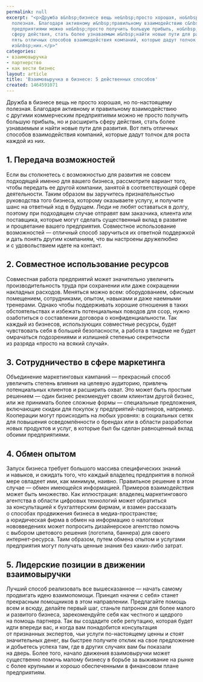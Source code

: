 ```yaml
---
permalink: null
excerpt: "<p>Дружба в&nbsp;бизнесе вещь не&nbsp;просто хорошая, но&nbsp;по-настоящему
  полезная. Благодаря активному и&nbsp;правильному взаимодействию с&nbsp;другими коммерческим
  предприятиями можно не&nbsp;просто получить большую прибыль, но&nbsp;и&nbsp;расширить
  сферу действия, стать более узнаваемым и&nbsp;найти новые пути для развития. Вот
  пять отличных способов взаимодействия компаний, которые дадут толчок для роста каждой
  из&nbsp;них.</p>"
categories:
- взаимовыручка
- партнерство
- как вести бизнес
layout: article
title: 'Взаимовыручка в бизнесе: 5 действенных способов'
created: 1464591071
---
```

<p>Дружба в&nbsp;бизнесе вещь не&nbsp;просто хорошая, но&nbsp;по-настоящему полезная. Благодаря активному и&nbsp;правильному взаимодействию с&nbsp;другими коммерческим предприятиями можно не&nbsp;просто получить большую прибыль, но&nbsp;и&nbsp;расширить сферу действия, стать более узнаваемым и&nbsp;найти новые пути для развития. Вот пять отличных способов взаимодействия компаний, которые дадут толчок для роста каждой из&nbsp;них.</p>
<h2>1. Передача возможностей</h2>
<p>Если вы&nbsp;столкнетесь с&nbsp;возможностью для развития не&nbsp;совсем подходящей именно для вашего бизнеса, рассмотрите вариант того, чтобы передать ее&nbsp;другой компании, занятой в&nbsp;соответствующей сфере деятельности. Таким образом вы&nbsp;заручитесь признательностью руководства того бизнеса, которому оказываете услугу, и&nbsp;получите шанс на&nbsp;ответный ход в&nbsp;будущем. Люди не&nbsp;любят оставаться в&nbsp;долгу, поэтому при подходящем случае отправят вам заказчика, клиента или поставщика, которые могут сделать существенный вклад в&nbsp;развитие и&nbsp;процветание вашего предприятия. Совместное использование возможностей&nbsp;— отличный способ заручиться их&nbsp;ответной поддержкой и&nbsp;дать понять другим компаниям, что вы&nbsp;настроены дружелюбно и&nbsp;с&nbsp;удовольствием идете на&nbsp;контакт.</p>
<h2>2. Совместное использование ресурсов</h2>
<p>Совместная работа предприятий может значительно увеличить производительность труда при сохранении или даже сокращении накладных расходов. Меняться можно всем: оборудованием, офисным помещением, сотрудниками, опытом, навыками и&nbsp;даже наемными тренерами. Однако чтобы поддерживать хорошие отношения в&nbsp;таких обстоятельствах и&nbsp;избежать потенциальных поводов для ссор, нужно озаботиться о&nbsp;составлении договора о&nbsp;конфиденциальности. Так каждый из&nbsp;бизнесов, использующих совместные ресурсы, будет чувствовать себя в&nbsp;большей безопасности, а&nbsp;работа в&nbsp;тандеме не&nbsp;будет омрачаться подозрениями и&nbsp;излишней степенью секретности из&nbsp;разряда «просто на&nbsp;всякий случай».</p>
<h2>3. Сотрудничество в&nbsp;сфере маркетинга</h2>
<p>Объединение маркетинговых кампаний&nbsp;— прекрасный способ увеличить степень влияния на&nbsp;целевую аудиторию, привлечь потенциальных клиентов и&nbsp;расширить охват. Это может быть простым решением&nbsp;— один бизнес рекомендует своим клиентам другой бизнес, или&nbsp;же принимать более сложные формы&nbsp;— специальные предложения, включающие скидки для покупок у&nbsp;предприятий-партнеров, например. Кооперации могут происходить на&nbsp;любых уровнях: в&nbsp;социальных сетях для повышения осведомлённости о&nbsp;брендах или в&nbsp;области разработки новых продуктов и&nbsp;услуг, в&nbsp;которые был&nbsp;бы сделан равноценный вклад обоими предприятиями. </p>
<h2>4. Обмен опытом</h2>
<p>Запуск бизнеса требует большого массива специфических знаний и&nbsp;навыков, и&nbsp;ожидать того, что каждый владелец предприятия в&nbsp;полной мере овладеет ими, как минимум, наивно. Правильное решение в&nbsp;этом случае&nbsp;— обмен имеющейся информацией. Примеров взаимодействия может быть множество. Как иллюстрация: владелец маркетингового агентства в&nbsp;области цифровых технологий может обратиться за&nbsp;консультацией к&nbsp;бухгалтерским фирмам, и&nbsp;взамен рассказать о&nbsp;способах продвижения бизнеса в&nbsp;медиа-пространстве; а&nbsp;юридическая фирма в&nbsp;обмен на&nbsp;информацию о&nbsp;налоговых нововведениях может попросить дизайнерское агентство помочь с&nbsp;выбором цветового решения (логотипа, баннера) для своего интернет-ресурса. Таим образом, путем обмена опытом и&nbsp;услугами предприятия могут получать ценные знания без каких-либо затрат.</p>
<h2>5. Лидерские позиции в&nbsp;движении взаимовыручки</h2>
<p>Лучший способ реализовать все вышесказанное&nbsp;— начать самому продвигать идею взаимопомощи. Принцип «начни с&nbsp;себя» станет прекрасным помощников в&nbsp;этом направлении. Предлагайте помощь всем и&nbsp;всюду, делайте первый шаг, станьте патроном для более малого и&nbsp;развитого бизнеса, зарекомендуйте себя как честного и&nbsp;щедрого на&nbsp;помощь партнера. Так вы&nbsp;создадите себе репутацию, которая будет идти впереди вас, и&nbsp;когда вам понадобится консультация от&nbsp;признанных экспертов, чьи услуги по-настоящему ценны и&nbsp;стоят значительных денег, вы&nbsp;быстрее получите отклик на&nbsp;свое предложение и&nbsp;добьетесь успеха там, где в&nbsp;других случаях вам&nbsp;бы показали на&nbsp;дверь. Более того, начало движения взаимовыручки может существенно помочь малому бизнесу в&nbsp;борьбе за&nbsp;выживание на&nbsp;рынке с&nbsp;более крупными и&nbsp;хорошо обеспеченными в&nbsp;финансовом плане предприятиям. </p>
